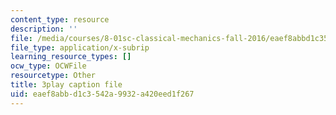 ```yaml
---
content_type: resource
description: ''
file: /media/courses/8-01sc-classical-mechanics-fall-2016/eaef8abbd1c3542a9932a420eed1f267_5zXYEVWSIsg.vtt
file_type: application/x-subrip
learning_resource_types: []
ocw_type: OCWFile
resourcetype: Other
title: 3play caption file
uid: eaef8abb-d1c3-542a-9932-a420eed1f267
---
```

